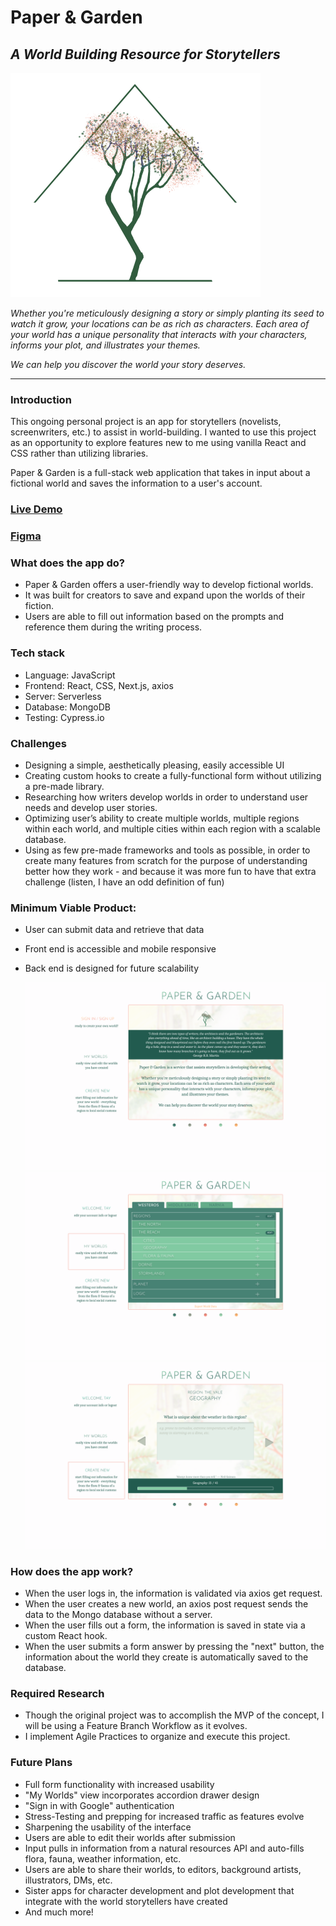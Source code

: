 # Paper & Garden
## *A World Building Resource for Storytellers*

![logo](public/builderlogo.png)

*Whether you're meticulously designing a story or simply planting its seed to watch it grow, your locations can be as rich as characters. Each area of your world has a unique personality that interacts with your characters, informs your plot, and illustrates your themes.*

*We can help you discover the world your story deserves.*

---


### Introduction
This ongoing personal project is an app for storytellers (novelists, screenwriters, etc.) to assist in world-building. I wanted to use this project as an opportunity to explore features new to me using vanilla React and CSS rather than utilizing libraries. 

Paper & Garden is a full-stack web application that takes in input about a fictional world and saves the information to a user's account.

### [Live Demo](http://papergarden.tay-made.com)
### [Figma](https://www.figma.com/file/hN1TvqZse7avr7pcmeWt5r/Paper%26Garden?node-id=0%3A11)

### What does the app do?
* Paper & Garden offers a user-friendly way to develop fictional worlds.
* It was built for creators to save and expand upon the worlds of their fiction.
* Users are able to fill out information based on the prompts and reference them during the writing process.

### Tech stack
* Language: JavaScript
* Frontend: React, CSS, Next.js, axios
* Server: Serverless
* Database: MongoDB
* Testing: Cypress.io

### Challenges
* Designing a simple, aesthetically pleasing, easily accessible UI
* Creating custom hooks to create a fully-functional form without utilizing a pre-made library.
* Researching how writers develop worlds in order to understand user needs and develop user stories.
* Optimizing user’s ability to create multiple worlds, multiple regions within each world, and multiple cities within each region with a scalable database.
* Using as few pre-made frameworks and tools as possible, in order to create many features from scratch for the purpose of understanding better how they work - and because it was more fun to have that extra challenge (listen, I have an odd definition of fun)

### Minimum Viable Product:
* User can submit data and retrieve that data
* Front end is accessible and mobile responsive
* Back end is designed for future scalability

  ![HomePic](screenshots/Figma/Home.png)
  ![FormGif](screenshots/Figma/MyWorlds.png)
  ![ListGif](screenshots/Figma/CreateWorld.png)

### How does the app work?
* When the user logs in, the information is validated via axios get request.
* When the user creates a new world, an axios post request sends the data to the Mongo database without a server.
* When the user fills out a form, the information is saved in state via a custom React hook.
* When the user submits a form answer by pressing the "next" button, the information about the world they create is automatically saved to the database.

### Required Research
* Though the original project was to accomplish the MVP of the concept, I will be using a Feature Branch Workflow as it evolves.
* I implement Agile Practices to organize and execute this project.

### Future Plans
* Full form functionality with increased usability
* "My Worlds" view incorporates accordion drawer design
* "Sign in with Google" authentication
* Stress-Testing and prepping for increased traffic as features evolve
* Sharpening the usability of the interface
* Users are able to edit their worlds after submission
* Input pulls in information from a natural resources API and auto-fills flora, fauna, weather information, etc.
* Users are able to share their worlds, to editors, background artists, illustrators, DMs, etc.
* Sister apps for character development and plot development that integrate with the world storytellers have created
* And much more!
